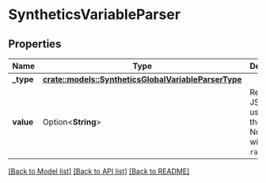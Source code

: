 # SyntheticsVariableParser

## Properties

Name | Type | Description | Notes
------------ | ------------- | ------------- | -------------
**_type** | [**crate::models::SyntheticsGlobalVariableParserType**](SyntheticsGlobalVariableParserType.md) |  | 
**value** | Option<**String**> | Regex or JSON path used for the parser. Not used with type `raw`. | [optional]

[[Back to Model list]](../README.md#documentation-for-models) [[Back to API list]](../README.md#documentation-for-api-endpoints) [[Back to README]](../README.md)


